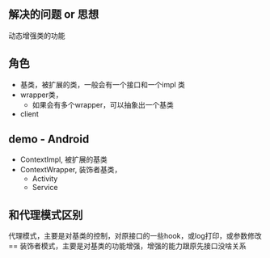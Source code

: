 ## 解决的问题 or 思想
动态增强类的功能

## 角色
- 基类，被扩展的类，一般会有一个接口和一个impl 类
- wrapper类，
  - 如果会有多个wrapper，可以抽象出一个基类
- client

## demo - Android
- ContextImpl, 被扩展的基类
- ContextWrapper, 装饰者基类，
  - Activity
  - Service

## 和代理模式区别
代理模式，主要是对基类的控制，对原接口的一些hook，或log打印，或参数修改==
装饰者模式，主要是对基类的功能增强，增强的能力跟原先接口没啥关系